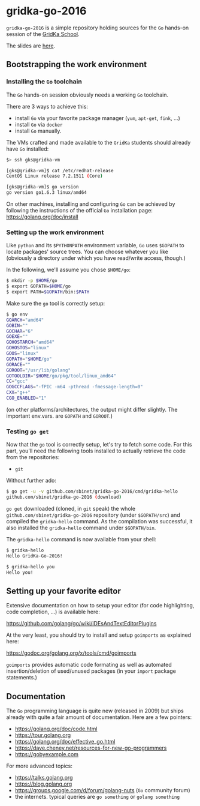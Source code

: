 gridka-go-2016
===================

`gridka-go-2016` is a simple repository holding sources for the `Go`
hands-on session of the [GridKa School](https://gridka-school.scc.kit.edu/2016/).

The slides are [here](https://talks.godoc.org/github.com/sbinet/gridka-go-2016/talk.slide).

## Bootstrapping the work environment

### Installing the `Go` toolchain

The `Go` hands-on session obviously needs a working `Go` toolchain.

There are 3 ways to achieve this:
- install `Go` via your favorite package manager (`yum`, `apt-get`, `fink`, ...)
- install `Go` via `docker`
- install `Go` manually.

The VMs crafted and made available to the `GridKa` students should already have `Go` installed:

```sh
$> ssh gks@gridka-vm

[gks@gridka-vm]$ cat /etc/redhat-release 
CentOS Linux release 7.2.1511 (Core) 

[gks@gridka-vm]$ go version
go version go1.6.3 linux/amd64
```

On other machines, installing and configuring `Go` can be achieved by following the instructions of the official `Go` installation page: https://golang.org/doc/install

### Setting up the work environment

Like `python` and its `$PYTHONPATH` environment variable, `Go` uses
`$GOPATH` to locate packages' source trees.
You can choose whatever you like (obviously a directory under which
you have read/write access, though.)

In the following, we'll assume you chose `$HOME/go`:

```sh
$ mkdir -p $HOME/go
$ export GOPATH=$HOME/go
$ export PATH=$GOPATH/bin:$PATH
```

Make sure the `go` tool is correctly setup:

```sh
$ go env
GOARCH="amd64"
GOBIN=""
GOCHAR="6"
GOEXE=""
GOHOSTARCH="amd64"
GOHOSTOS="linux"
GOOS="linux"
GOPATH="$HOME/go"
GORACE=""
GOROOT="/usr/lib/golang"
GOTOOLDIR="$HOME/go/pkg/tool/linux_amd64"
CC="gcc"
GOGCCFLAGS="-fPIC -m64 -pthread -fmessage-length=0"
CXX="g++"
CGO_ENABLED="1"
```

(on other platforms/architectures, the output might differ
slightly. The important env.vars. are `GOPATH` and `GOROOT`.)

### Testing `go get`

Now that the `go` tool is correctly setup, let's try to fetch some
code.
For this part, you'll need the following tools installed to actually retrieve the code from the repositories:
- `git`

Without further ado:

```sh
$ go get -u -v github.com/sbinet/gridka-go-2016/cmd/gridka-hello
github.com/sbinet/gridka-go-2016 (download)
```

`go get` downloaded (cloned, in `git` speak) the whole
`github.com/sbinet/gridka-go-2016` repository (under `$GOPATH/src`) and
compiled the `gridka-hello` command.
As the compilation was successful, it also installed the `gridka-hello`
command under `$GOPATH/bin`.

The `gridka-hello` command is now available from your shell:

```sh
$ gridka-hello
Hello GridKa-Go-2016!

$ gridka-hello you
Hello you!
```

## Setting up your favorite editor

Extensive documentation on how to setup your editor (for code
highlighting, code completion, ...) is available here:

 https://github.com/golang/go/wiki/IDEsAndTextEditorPlugins
 
At the very least, you should try to install and setup `goimports` as
explained here:

 https://godoc.org/golang.org/x/tools/cmd/goimports

`goimports` provides automatic code formating as well as automated
insertion/deletion of used/unused packages (in your `import` package
statements.)

## Documentation

The `Go` programming language is quite new (released in 2009) but
ships already with quite a fair amount of documentation.
Here are a few pointers:

- https://golang.org/doc/code.html
- https://tour.golang.org
- https://golang.org/doc/effective_go.html
- https://dave.cheney.net/resources-for-new-go-programmers
- https://gobyexample.com

For more advanced topics:

- https://talks.golang.org
- https://blog.golang.org
- https://groups.google.com/d/forum/golang-nuts (`Go` community forum)
- the internets. typical queries are `go something` or `golang something`
